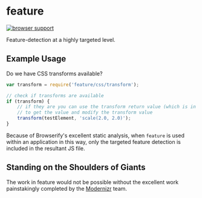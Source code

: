# feature

[![browser support](https://ci.testling.com/DamonOehlman/feature.png)](https://ci.testling.com/DamonOehlman/feature)

Feature-detection at a highly targeted level. 

## Example Usage

Do we have CSS transforms available?

```js
var transform = require('feature/css/transform');

// check if transforms are available
if (transform) {
    // if they are you can use the transform return value (which is in fact a function)
    // to get the value and modify the transform value
    transform(testElement, 'scale(2.0, 2.0)');
}
```

Because of Browserify's excellent static analysis, when `feature` is used within an application in this way, only the targeted feature detection is included in the resultant JS file.

## Standing on the Shoulders of Giants

The work in feature would not be possible without the excellent work painstakingly completed by the [Modernizr](https://github.com/Modernizr) team.